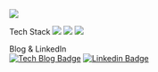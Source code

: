 <!--
**thsamajiki/thsamajiki** is a ✨ _special_ ✨ repository because its `README.md` (this file) appears on your GitHub profile.

Here are some ideas to get you started:

- 🔭 I’m currently working on ...
- 🌱 I’m currently learning ...
- 👯 I’m looking to collaborate on ...
- 🤔 I’m looking for help with ...
- 💬 Ask me about ...
- 📫 How to reach me: ...
- 😄 Pronouns: ...
- ⚡ Fun fact: ...
-->
<img src="https://scontent-ssn1-1.xx.fbcdn.net/v/t1.6435-9/52778897_2901628753184288_8614691470688911360_n.jpg?_nc_cat=108&ccb=1-7&_nc_sid=730e14&_nc_ohc=lRMClUxJD8YAX-FGjMq&_nc_ht=scontent-ssn1-1.xx&oh=00_AT_ECdqQOArsezVKi9JAYKu8NdCOZN8ZohQaxX56Ze4xoA&oe=63795D98">

Tech Stack
<img src="https://img.shields.io/badge/Android-#3DDC84?style=for-the-badge&logo=Android&logoColor=white">
<img src="https://img.shields.io/badge/Java-#1E8CBE?style=for-the-badge&logo=Java&logoColor=white">
<img src="https://img.shields.io/badge/Kotlin-#7F52FF?style=for-the-badge&logo=Kotlin&logoColor=white">

                 
Blog & LinkedIn
<br>
[![Tech Blog Badge](http://img.shields.io/badge/-Tech%20blog-black?style=flat-square&logo=notion&link=www.notion.so/rift-dash-c20/)](www.notion.so/rift-dash-c20/)
[![Linkedin Badge](https://img.shields.io/badge/-LinkedIn-blue?style=flat-square&logo=Linkedin&logoColor=white&link=https://www.linkedin.com/in/stardust-hoggy-94b0b2247/)](https://www.linkedin.com/in/stardust-hoggy-94b0b2247/)
